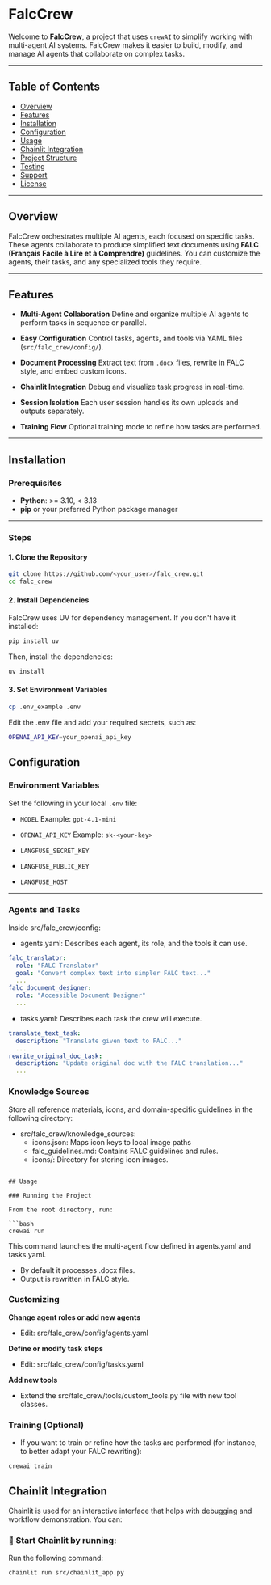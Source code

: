 # FalcCrew

Welcome to **FalcCrew**, a project that uses `crewAI` to simplify working with multi-agent AI systems. FalcCrew makes it easier to build, modify, and manage AI agents that collaborate on complex tasks.

---

## Table of Contents

- [Overview](#overview)
- [Features](#features)
- [Installation](#installation)
- [Configuration](#configuration)
- [Usage](#usage)
- [Chainlit Integration](#chainlit-integration)
- [Project Structure](#project-structure)
- [Testing](#testing)
- [Support](#support)
- [License](#license)

---

## Overview

FalcCrew orchestrates multiple AI agents, each focused on specific tasks. These agents collaborate to produce simplified text documents using **FALC (Français Facile à Lire et à Comprendre)** guidelines. You can customize the agents, their tasks, and any specialized tools they require.

---

## Features

- **Multi-Agent Collaboration**
  Define and organize multiple AI agents to perform tasks in sequence or parallel.

- **Easy Configuration**
  Control tasks, agents, and tools via YAML files (`src/falc_crew/config/`).

- **Document Processing**
  Extract text from `.docx` files, rewrite in FALC style, and embed custom icons.

- **Chainlit Integration**
  Debug and visualize task progress in real-time.

- **Session Isolation**
  Each user session handles its own uploads and outputs separately.

- **Training Flow**
  Optional training mode to refine how tasks are performed.

---

## Installation

### Prerequisites

- **Python**: >= 3.10, < 3.13
- **pip** or your preferred Python package manager

---

### Steps

#### 1. Clone the Repository

```bash
git clone https://github.com/<your_user>/falc_crew.git
cd falc_crew
```
#### 2. Install Dependencies
FalcCrew uses UV for dependency management. If you don't have it installed:

```bash
pip install uv
```

Then, install the dependencies:

```bash
uv install
```

#### 3. Set Environment Variables

```bash
cp .env_example .env
```

Edit the .env file and add your required secrets, such as:

```bash
OPENAI_API_KEY=your_openai_api_key
```

## Configuration

### Environment Variables

Set the following in your local `.env` file:

- `MODEL`
  Example: `gpt-4.1-mini`

- `OPENAI_API_KEY`
  Example: `sk-<your-key>`

- `LANGFUSE_SECRET_KEY`

- `LANGFUSE_PUBLIC_KEY`

- `LANGFUSE_HOST`

---

### Agents and Tasks

Inside src/falc_crew/config:

- agents.yaml: Describes each agent, its role, and the tools it can use.

```	yaml
falc_translator:
  role: "FALC Translator"
  goal: "Convert complex text into simpler FALC text..."
  ...
falc_document_designer:
  role: "Accessible Document Designer"
  ...
```


- tasks.yaml: Describes each task the crew will execute.
```yaml
translate_text_task:
  description: "Translate given text to FALC..."
  ...
rewrite_original_doc_task:
  description: "Update original doc with the FALC translation..."
  ...
```

### Knowledge Sources

Store all reference materials, icons, and domain-specific guidelines in the following directory:

- src/falc_crew/knowledge_sources:
  - icons.json: Maps icon keys to local image paths
  - falc_guidelines.md: Contains FALC guidelines and rules.
  - icons/: Directory for storing icon images.
```

## Usage

### Running the Project

From the root directory, run:

```bash
crewai run
```

This command launches the multi-agent flow defined in agents.yaml and tasks.yaml.
- By default it processes .docx files.
- Output is rewritten in FALC style.

### Customizing

**Change agent roles or add new agents**
- Edit: src/falc_crew/config/agents.yaml

**Define or modify task steps**
- Edit: src/falc_crew/config/tasks.yaml

**Add new tools**
- Extend the src/falc_crew/tools/custom_tools.py file with new tool classes.

### Training (Optional)
 - If you want to train or refine how the tasks are performed (for instance, to better adapt your FALC rewriting):
```bash
crewai train
```

## Chainlit Integration

Chainlit is used for an interactive interface that helps with debugging and workflow demonstration. You can:

### 🏁 Start Chainlit by running:

Run the following command:

```bash
chainlit run src/chainlit_app.py
```
